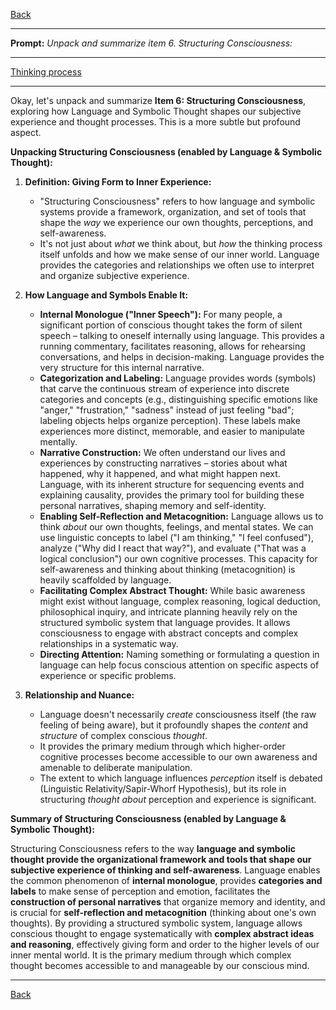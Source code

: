 [Back](..)

---

**Prompt:** *Unpack and summarize item 6. Structuring Consciousness:*

---

[Thinking process](thoughts)

---

Okay, let's unpack and summarize **Item 6: Structuring Consciousness**, exploring how Language and Symbolic Thought shapes our subjective experience and thought processes. This is a more subtle but profound aspect.

**Unpacking Structuring Consciousness (enabled by Language & Symbolic Thought):**

1.  **Definition: Giving Form to Inner Experience:**
    *   "Structuring Consciousness" refers to how language and symbolic systems provide a framework, organization, and set of tools that shape the *way* we experience our own thoughts, perceptions, and self-awareness.
    *   It's not just about *what* we think about, but *how* the thinking process itself unfolds and how we make sense of our inner world. Language provides the categories and relationships we often use to interpret and organize subjective experience.

2.  **How Language and Symbols Enable It:**
    *   **Internal Monologue ("Inner Speech"):** For many people, a significant portion of conscious thought takes the form of silent speech – talking to oneself internally using language. This provides a running commentary, facilitates reasoning, allows for rehearsing conversations, and helps in decision-making. Language provides the very structure for this internal narrative.
    *   **Categorization and Labeling:** Language provides words (symbols) that carve the continuous stream of experience into discrete categories and concepts (e.g., distinguishing specific emotions like "anger," "frustration," "sadness" instead of just feeling "bad"; labeling objects helps organize perception). These labels make experiences more distinct, memorable, and easier to manipulate mentally.
    *   **Narrative Construction:** We often understand our lives and experiences by constructing narratives – stories about what happened, why it happened, and what might happen next. Language, with its inherent structure for sequencing events and explaining causality, provides the primary tool for building these personal narratives, shaping memory and self-identity.
    *   **Enabling Self-Reflection and Metacognition:** Language allows us to think *about* our own thoughts, feelings, and mental states. We can use linguistic concepts to label ("I am thinking," "I feel confused"), analyze ("Why did I react that way?"), and evaluate ("That was a logical conclusion") our own cognitive processes. This capacity for self-awareness and thinking about thinking (metacognition) is heavily scaffolded by language.
    *   **Facilitating Complex Abstract Thought:** While basic awareness might exist without language, complex reasoning, logical deduction, philosophical inquiry, and intricate planning heavily rely on the structured symbolic system that language provides. It allows consciousness to engage with abstract concepts and complex relationships in a systematic way.
    *   **Directing Attention:** Naming something or formulating a question in language can help focus conscious attention on specific aspects of experience or specific problems.

3.  **Relationship and Nuance:**
    *   Language doesn't necessarily *create* consciousness itself (the raw feeling of being aware), but it profoundly shapes the *content* and *structure* of complex conscious *thought*.
    *   It provides the primary medium through which higher-order cognitive processes become accessible to our own awareness and amenable to deliberate manipulation.
    *   The extent to which language influences *perception* itself is debated (Linguistic Relativity/Sapir-Whorf Hypothesis), but its role in structuring *thought about* perception and experience is significant.

**Summary of Structuring Consciousness (enabled by Language & Symbolic Thought):**

Structuring Consciousness refers to the way **language and symbolic thought provide the organizational framework and tools that shape our subjective experience of thinking and self-awareness**. Language enables the common phenomenon of **internal monologue**, provides **categories and labels** to make sense of perception and emotion, facilitates the **construction of personal narratives** that organize memory and identity, and is crucial for **self-reflection and metacognition** (thinking about one's own thoughts). By providing a structured symbolic system, language allows conscious thought to engage systematically with **complex abstract ideas and reasoning**, effectively giving form and order to the higher levels of our inner mental world. It is the primary medium through which complex thought becomes accessible to and manageable by our conscious mind.

---

[Back](..)

